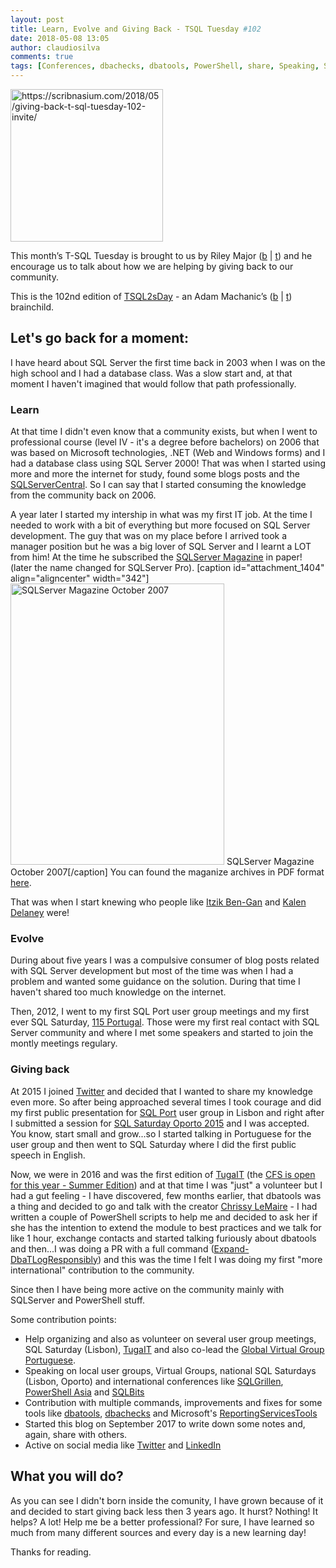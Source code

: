 ```yaml
---
layout: post
title: Learn, Evolve and Giving Back - TSQL Tuesday #102
date: 2018-05-08 13:05
author: claudiosilva
comments: true
tags: [Conferences, dbachecks, dbatools, PowerShell, share, Speaking, SQLServer, syndicated, TSQL2sDay]
---
```

<a href="https://scribnasium.com/2018/05/giving-back-t-sql-tuesday-102-invite/"><img src="https://claudioessilva.github.io/img/2017/09/tsql2sday.jpg" alt="https://scribnasium.com/2018/05/giving-back-t-sql-tuesday-102-invite/" width="244" height="244" class="aligncenter size-full wp-image-599" /></a>

This month’s T-SQL Tuesday is brought to us by Riley Major‏ (<a href="https://scribnasium.com">b</a> \| <a href="https://twitter.com/RileyMajor">t</a>) and he encourage us to talk about how we are helping by giving back to our community.

This is the 102nd edition of <a href="http://tsqltuesday.com/">TSQL2sDay</a> - an Adam Machanic’s (<a href="http://dataeducation.com/blog/">b</a> \| <a href="https://twitter.com/AdamMachanic">t</a>) brainchild.

<h2>Let's go back for a moment:</h2>

I have heard about SQL Server the first time back in 2003 when I was on the high school and I had a database class. Was a slow start and, at that moment I haven't imagined that would follow that path professionally.

<h3>Learn</h3>

At that time I didn't even know that a community exists, but when I went to professional course (level IV - it's a degree before bachelors) on 2006 that was based on Microsoft technologies, .NET (Web and Windows forms) and I had a database class using SQL Server 2000!
That was when I started using more and more the internet for study, found some blogs posts and the <a href="http://www.sqlservercentral.com/">SQLServerCentral</a>. So I can say that I started consuming the knowledge from the community back on 2006.

A year later I started my intership in what was my first IT job. At the time I needed to work with a bit of everything but more focused on SQL Server development. The guy that was on my place before I arrived took a manager position but he was a big lover of SQL Server and I learnt a LOT from him! At the time he subscribed the <a href="http://www.itprotoday.com/sql-server-pro-digital-magazine-archives">SQLServer Magazine</a> in paper! (later the name changed for SQLServer Pro).
[caption id="attachment_1404" align="aligncenter" width="342"]<a href="https://claudioessilva.github.io/img/2018/05/sqlservermagazine.png"><img src="https://claudioessilva.github.io/img/2018/05/sqlservermagazine.png?w=342" alt="SQLServer Magazine October 2007" width="342" height="450" /></a> SQLServer Magazine<br />October 2007[/caption]
You can found the maganize archives in PDF format <a href="http://www.itprotoday.com/sql-server-pro-digital-magazine-archives">here</a>.

That was when I start knewing who people like <a href="https://twitter.com/ItzikBenGan">Itzik Ben-Gan</a> and <a href="https://twitter.com/sqlqueen">Kalen Delaney</a> were!

<h3>Evolve</h3>

During about five years I was a compulsive consumer of blog posts related with SQL Server development but most of the time was when I had a problem and wanted some guidance on the solution. During that time I haven't shared too much knowledge on the internet.

Then, 2012, I went to my first SQL Port user group meetings and my first ever SQL Saturday, <a href="http://www.sqlsaturday.com/115/eventhome.aspx">115 Portugal</a>. Those were my first real contact with SQL Server community and where I met some speakers and started to join the montly meetings regulary.

<h3>Giving back</h3>

At 2015 I joined <a href="https://twitter.com/ClaudioESSilva">Twitter</a> and decided that I wanted to share my knowledge even more. So after being approached several times I took courage and did my first public presentation for <a href="http://sqlport.com">SQL Port</a> user group in Lisbon and right after I submitted a session for <a href="http://www.sqlsaturday.com/429/eventhome.aspx">SQL Saturday Oporto 2015</a> and I was accepted.
You know, start small and grow...so I started talking in Portuguese for the user group and then went to SQL Saturday where I did the first public speech in English.

Now, we were in 2016 and was the first edition of <a href="http://tugait.pt/">TugaIT</a> (the <a href="https://sessionize.com/tuga-it-2018/">CFS is open for this year - Summer Edition</a>) and at that time I was "just" a volunteer but I had a gut feeling - I have discovered, few months earlier, that dbatools was a thing and decided to go and talk with the creator <a href="https://twitter.com/cl">Chrissy LeMaire</a> - I had written a couple of PowerShell scripts to help me and decided to ask her if she has the intention to extend the module to best practices and we talk for like 1 hour, exchange contacts and started talking furiously about dbatools and then...I was doing a PR with a full command (<a href="https://dbatools.io/functions/expand-dbatlogresponsibly/">Expand-DbaTLogResponsibly</a>) and this was the time I felt I was doing my first "more international" contribution to the community.

Since then I have being more active on the community mainly with SQLServer and PowerShell stuff.

Some contribution points:

<ul>
<li>Help organizing and also as volunteer on several user group meetings, SQL Saturday (Lisbon), <a href="http://tugait.pt/">TugaIT</a> and also co-lead the <a href="http://globalportuguese.pass.org/">Global Virtual Group Portuguese</a>.</li>
<li>Speaking on local user groups, Virtual Groups, national SQL Saturdays (Lisbon, Oporto) and international conferences like <a href="https://sqlgrillen.de/">SQLGrillen</a>, <a href="http://psconf.asia">PowerShell Asia</a> and <a href="https://sqlbits.com/">SQLBits</a></li>
<li>Contribution with multiple commands, improvements and fixes for some tools like <a href="https://dbatools.io">dbatools</a>, <a href="https://dbachecks.io">dbachecks</a> and Microsoft's <a href="https://github.com/Microsoft/ReportingServicesTools/">ReportingServicesTools</a></li>
<li>Started this blog on September 2017 to write down some notes and, again, share with others.</li>
<li>Active on social media like <a href="https://twitter.com/ClaudioESSilva">Twitter</a> and <a href="https://www.linkedin.com/in/claudioessilva">LinkedIn</a></li>
</ul>

<h2>What you will do?</h2>

As you can see I didn't born inside the comunity, I have grown because of it and decided to start giving back less then 3 years ago.
It hurst? Nothing!
It helps? A lot!
Help me be a better professional? For sure, I have learned so much from many different sources and every day is a new learning day!

Thanks for reading.
